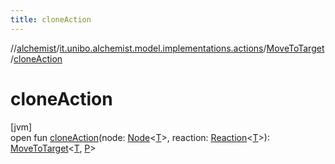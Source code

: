 ```yaml
---
title: cloneAction
---
```

//[alchemist](../../../index.html)/[it.unibo.alchemist.model.implementations.actions](../index.html)/[MoveToTarget](index.html)/[cloneAction](clone-action.html)



# cloneAction



[jvm]\
open fun [cloneAction](clone-action.html)(node: [Node](../../it.unibo.alchemist.model.interfaces/-node/index.html)<[T](../../it.unibo.alchemist/-supported-incarnations/get.html)>, reaction: [Reaction](../../it.unibo.alchemist.model.interfaces/-reaction/index.html)<[T](../../it.unibo.alchemist/-supported-incarnations/get.html)>): [MoveToTarget](index.html)<[T](../../it.unibo.alchemist/-supported-incarnations/get.html), [P](../../it.unibo.alchemist/-supported-incarnations/get.html)>




